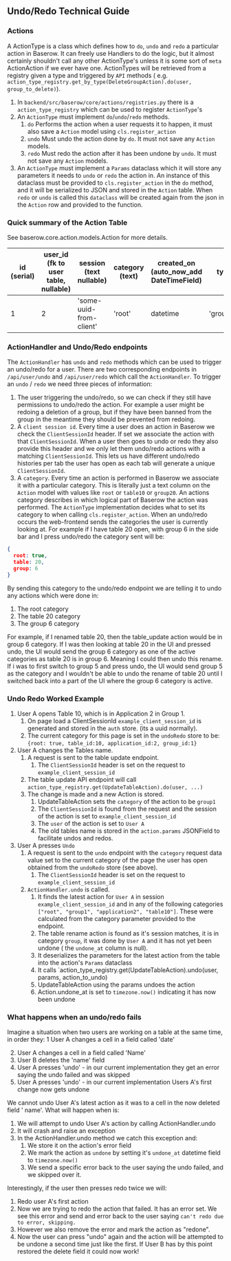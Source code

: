 ## Undo/Redo Technical Guide

### Actions

A ActionType is a class which defines how to `do`, `undo` and `redo` a particular action
in Baserow. It can freely use Handlers to do the logic, but it almost certainly
shouldn't call any other ActionType's unless it is some sort of `meta` ActionAction if
we ever have one. ActionTypes will be retrieved from a registry given a type and
triggered by `API` methods (
e.g. `action_type_registry.get_by_type(DeleteGroupAction).do(user, group_to_delete)`).

1. In `backend/src/baserow/core/actions/registries.py` there is a `action_type_registry`
   which can be used to register `ActionType`'s
2. An `ActionType` must implement `do`/`undo`/`redo` methods.
    1. `do` Performs the action when a user requests it to happen, it must also save
       a `Action` model using `cls.register_action`
    2. `undo` Must undo the action done by `do`. It must not save any `Action`
       models.
    3. `redo` Must redo the action after it has been undone by `undo`. It must not save
       any `Action` models.
3. An `ActionType` must implement a `Params` dataclass which it will store any
   parameters it needs to `undo` or `redo` the action in. An instance of this dataclass
   must be provided to `cls.register_action` in the `do` method, and it will be
   serialized to JSON and stored in the `Action` table. When `redo` or `undo` is called
   this `dataclass` will be created again from the json in the `Action` row and provided
   to the function.

### Quick summary of the Action Table

See baserow.core.action.models.Action for more details.

| id (serial) | user_id (fk to user table, nullable) | session (text nullable) |  category (text) | created_on (auto_now_add DateTimeField) | type (text) | params (JSONB) | undone_at (nullable DateTimeField) | error (text nullable) |
| ------ | ------ | ------ | ------ | ------ | ------ | ------ | ------ | ------ |
| 1 | 2 | 'some-uuid-from-client' | 'root' | datetime | 'group_created' | '{created_group_id:10}' |  null | null |

### ActionHandler and Undo/Redo endpoints

The `ActionHandler` has `undo` and `redo` methods which can be used to trigger an
undo/redo for a user. There are two corresponding endpoints in `/api/user/undo`
and `/api/user/redo` which call the `ActionHandler`. To trigger an `undo` / `redo` we
need three pieces of information:

1. The user triggering the undo/redo, so we can check if they still have permissions to
   undo/redo the action. For example a user might be redoing a deletion of a group, but
   if they have been banned from the group in the meantime they should be prevented
   from redoing.
2. A `client session id`. Every time a user does an action in Baserow we check the
   `ClientSessionId` header. If set we associate the action with that `ClientSessionId`.
   When a user then goes to undo or redo they also provide this header and we only let
   them undo/redo actions with a matching `ClientSessionId`. This lets us have different
   undo/redo histories per tab the user has open as each tab will generate a
   unique `ClientSessionId`.
3. A `category`. Every time an action is performed in Baserow we associate it with a
   particular category. This is literally just a text column on the `Action` model with
   values like `root` or `table10` or `group20`. An actions category describes in which
   logical part of Baserow the action was performed. The `ActionType` implementation
   decides what to set its category to when calling `cls.register_action`. When an
   undo/redo occurs the web-frontend sends the categories the user is currently looking
   at. For example if I have table 20 open, with group 6 in the side bar and I press
   undo/redo the category sent will be:

```json
{
  root: true,
  table: 20,
  group: 6
}
```

By sending this category to the undo/redo endpoint we are telling it to undo any actions
which were done in:

1. The root category
2. The table 20 category
3. The group 6 category

For example, if I renamed table 20, then the table_update action would be in group 6
category. If I was then looking at table 20 in the UI and pressed undo, the UI would
send the group 6 category as one of the active categories as table 20 is in group 6.
Meaning I could then undo this rename. If i was to first switch to group 5 and press
undo, the UI would send group 5 as the category and I wouldn't be able to undo the
rename of table 20 until I switched back into a part of the UI where the group 6
category is active.

### Undo Redo Worked Example

1. User A opens Table 10, which is in Application 2 in Group 1.
    1. On page load a ClientSessionId `example_client_session_id` is generated and
       stored in the `auth` store. (its a uuid normally).
    1. The current category for this page is set in the `undoRedo` store to
       be: `{root: true, table_id:10, application_id:2, group_id:1}`
1. User A changes the Tables name.
    1. A request is sent to the table update endpoint.
        1. The `ClientSessionId` header is set on the request
           to `example_client_session_id`
    1. The table update API endpoint will
       call `action_type_registry.get(UpdateTableAction).do(user, ...)`
    2. The change is made and a new Action is stored.
        1. UpdateTableAction sets the `category` of the action to be `group1`
        1. The `ClientSessionId` is found from the request and the session of the action
           is set to `example_client_session_id`
        1. The `user` of the action is set to `User A`
        1. The old tables name is stored in the `action.params` JSONField to facilitate
           undos and redos.
1. User A presses `Undo`
    1. A request is sent to the `undo` endpoint with the `category` request data value
       set to the current category of the page the user has open obtained from
       the `undoRedo` store (see above).
        1. The `ClientSessionId` header is set on the request
           to `example_client_session_id`
    1. `ActionHandler.undo` is called.
        1. It finds the latest action for `User A` in
           session `example_client_session_id` and in any of the following
           categories `["root", "group1", "application2", "table10"]`. These were
           calculated from the category parameter provided to the endpoint.
        1. The table rename action is found as it's session matches, it is in
           category `group`, it was done by `User A` and it has not yet been undone (
           the `undone_at` column is null).
        1. It deserializes the parameters for the latest action from the table into the
           action's `Params` dataclass
        1. It calls `action_type_registry.get(UpdateTableAction).undo(user, params,
           action_to_undo)
        1. UpdateTableAction using the params undoes the action
        1. Action.undone_at is set to `timezone.now()` indicating it has now been undone

### What happens when an undo/redo fails

Imagine a situation when two users are working on a table at the same time, in order
they:
1 User A changes a cell in a field called 'date'

2. User A changes a cell in a field called 'Name'
3. User B deletes the 'name' field
4. User A presses 'undo' - in our current implementation they get an error saying the
   undo failed and was skipped
5. User A presses 'undo' - in our current implementation Users A's first change now gets
   undone

We cannot undo User A's latest action as it was to a cell in the now deleted field '
name'. What will happen when is:

1. We will attempt to undo User A's action by calling ActionHandler.undo
2. It will crash and raise an exception
3. In the ActionHandler.undo method we catch this exception and:
    1. We store it on the action's error field
    2. We mark the action as `undone` by setting it's `undone_at` datetime field
       to `timezone.now()`
    3. We send a specific error back to the user saying the undo failed, and we skipped
       over it.

Interestingly, if the user then presses redo twice we will:

1. Redo user A's first action
2. Now we are trying to redo the action that failed. It has an error set. We see this
   error and send and error back to the user saying `can't redo due to error, skipping.`
3. However we also remove the error and mark the action as "redone".
4. Now the user can press "undo" again and the action will be attempted to be undone a
   second time just like the first. If User B has by this point restored the delete
   field it could now work!
